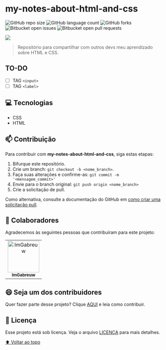 # my-notes-about-html-and-css

![GitHub repo size](https://img.shields.io/github/repo-size/ImGabreuw/my-notes-about-html-and-css?style=for-the-badge)
![GitHub language count](https://img.shields.io/github/languages/count/ImGabreuw/my-notes-about-html-and-css?style=for-the-badge)
![GitHub forks](https://img.shields.io/github/forks/ImGabreuw/my-notes-about-html-and-css?style=for-the-badge)
![Bitbucket open issues](https://img.shields.io/bitbucket/issues/ImGabreuw/my-notes-about-html-and-css?style=for-the-badge)
![Bitbucket open pull requests](https://img.shields.io/bitbucket/pr-raw/ImGabreuw/my-notes-about-html-and-css?style=for-the-badge)

![](https://github.com/ImGabreuw/my-notes-about-html-and-css/blob/master/assets/html-and-css.jpg)

> Repositório para compartilhar com outros devs meu aprendizado sobre HTML e CSS.

## TO-DO

- [ ] TAG `<input>`
- [ ] TAG `<label>`

## 💻 Tecnologias

* CSS
* HTML

## 📫 Contribuição
Para contribuir com **my-notes-about-html-and-css**, siga estas etapas:

1. Bifurque este repositório.
2. Crie um branch: `git checkout -b <nome_branch>`.
3. Faça suas alterações e confirme-as: `git commit -m '<mensagem_commit>'`
4. Envie para o branch original: `git push origin <nome_branch>`
5. Crie a solicitação de pull.

Como alternativa, consulte a documentação do GitHub em [como criar uma solicitação pull](https://help.github.com/en/github/collaborating-with-issues-and-pull-requests/creating-a-pull-request).

## 🤝 Colaboradores

Agradecemos às seguintes pessoas que contribuíram para este projeto:

<table>
  <tr>
    <td align="center">
      <a href="https://github.com/ImGabreuw">
        <img src="https://avatars.githubusercontent.com/u/60116449?v=4" width="100px;" alt="ImGabreuw"/><br>
        <sub>
          <b>ImGabreuw</b>
        </sub>
      </a>
    </td>
  </tr>
</table>


## 😄 Seja um dos contribuidores<br>

Quer fazer parte desse projeto? Clique [AQUI](CONTRIBUTING.md) e leia como contribuir.

## 📝 Licença

Esse projeto está sob licença. Veja o arquivo [LICENÇA](LICENSE.md) para mais detalhes.

[⬆ Voltar ao topo](#my-notes-about-html-and-css)<br>
